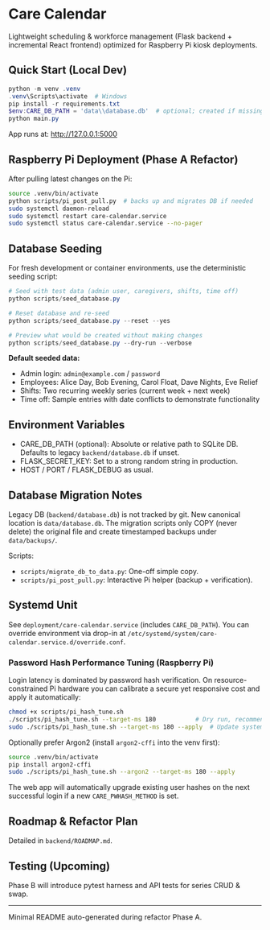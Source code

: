 # Care Calendar

Lightweight scheduling & workforce management (Flask backend + incremental React frontend) optimized for Raspberry Pi kiosk deployments.

## Quick Start (Local Dev)

```powershell
python -m venv .venv
.venv\Scripts\activate  # Windows
pip install -r requirements.txt
$env:CARE_DB_PATH = 'data\\database.db'  # optional; created if missing
python main.py
```

App runs at: <http://127.0.0.1:5000>

## Raspberry Pi Deployment (Phase A Refactor)

After pulling latest changes on the Pi:

```bash
source .venv/bin/activate
python scripts/pi_post_pull.py  # backs up and migrates DB if needed
sudo systemctl daemon-reload
sudo systemctl restart care-calendar.service
sudo systemctl status care-calendar.service --no-pager
```

## Database Seeding

For fresh development or container environments, use the deterministic seeding script:

```powershell
# Seed with test data (admin user, caregivers, shifts, time off)
python scripts/seed_database.py

# Reset database and re-seed
python scripts/seed_database.py --reset --yes

# Preview what would be created without making changes
python scripts/seed_database.py --dry-run --verbose
```

**Default seeded data:**
- Admin login: `admin@example.com` / `password`
- Employees: Alice Day, Bob Evening, Carol Float, Dave Nights, Eve Relief
- Shifts: Two recurring weekly series (current week + next week)
- Time off: Sample entries with date conflicts to demonstrate functionality

## Environment Variables

- CARE_DB_PATH (optional): Absolute or relative path to SQLite DB. Defaults to legacy `backend/database.db` if unset.
- FLASK_SECRET_KEY: Set to a strong random string in production.
- HOST / PORT / FLASK_DEBUG as usual.

## Database Migration Notes

Legacy DB (`backend/database.db`) is not tracked by git. New canonical location is `data/database.db`. The migration scripts only COPY (never delete) the original file and create timestamped backups under `data/backups/`.

Scripts:

- `scripts/migrate_db_to_data.py`: One-off simple copy.
- `scripts/pi_post_pull.py`: Interactive Pi helper (backup + verification).

## Systemd Unit

See `deployment/care-calendar.service` (includes `CARE_DB_PATH`). You can override environment via drop-in at `/etc/systemd/system/care-calendar.service.d/override.conf`.

### Password Hash Performance Tuning (Raspberry Pi)

Login latency is dominated by password hash verification. On resource-constrained Pi hardware you can calibrate a secure yet responsive cost and apply it automatically:

```bash
chmod +x scripts/pi_hash_tune.sh
./scripts/pi_hash_tune.sh --target-ms 180           # Dry run, recommend method under 180ms
sudo ./scripts/pi_hash_tune.sh --target-ms 180 --apply  # Update systemd unit with CARE_PWHASH_METHOD
```

Optionally prefer Argon2 (install `argon2-cffi` into the venv first):

```bash
source .venv/bin/activate
pip install argon2-cffi
sudo ./scripts/pi_hash_tune.sh --argon2 --target-ms 180 --apply
```

The web app will automatically upgrade existing user hashes on the next successful login if a new `CARE_PWHASH_METHOD` is set.

## Roadmap & Refactor Plan

Detailed in `backend/ROADMAP.md`.

## Testing (Upcoming)

Phase B will introduce pytest harness and API tests for series CRUD & swap.

---
Minimal README auto-generated during refactor Phase A.
